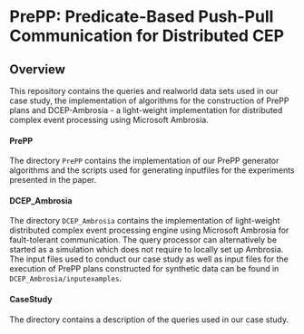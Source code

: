 # PrePP: Predicate-Based Push-Pull Communication for Distributed CEP

## Overview

This repository contains the queries and realworld data sets used in our case study, the implementation of algorithms for the construction of PrePP plans and DCEP-Ambrosia - a light-weight implementation for distributed complex event processing using Microsoft Ambrosia.


#### PrePP

The directory `PrePP` contains the implementation of our PrePP generator algorithms and the scripts used for generating inputfiles for the experiments presented in the paper.

#### DCEP_Ambrosia

The directory `DCEP_Ambrosia` contains the implementation of light-weight distributed complex event processing engine using Microsoft Ambrosia for fault-tolerant communication. The query processor can alternatively be started as a simulation which does not require to locally set up Ambrosia.
The input files used to conduct our case study as well as input files for the execution of PrePP plans constructed for synthetic data can be found in `DCEP_Ambrosia/inputexamples`.

#### CaseStudy

The directory contains a description of the queries used in our case study.

